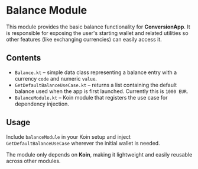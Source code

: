 # Balance Module

This module provides the basic balance functionality for **ConversionApp**.
It is responsible for exposing the user's starting wallet and related utilities
so other features (like exchanging currencies) can easily access it.

## Contents

- `Balance.kt` – simple data class representing a balance entry with a currency
  `code` and numeric `value`.
- `GetDefaultBalanceUseCase.kt` – returns a list containing the default balance
  used when the app is first launched. Currently this is `1000 EUR`.
- `BalanceModule.kt` – Koin module that registers the use case for dependency
  injection.

## Usage

Include `balanceModule` in your Koin setup and inject
`GetDefaultBalanceUseCase` wherever the initial wallet is needed.

The module only depends on **Koin**, making it lightweight and easily
reusable across other modules.
